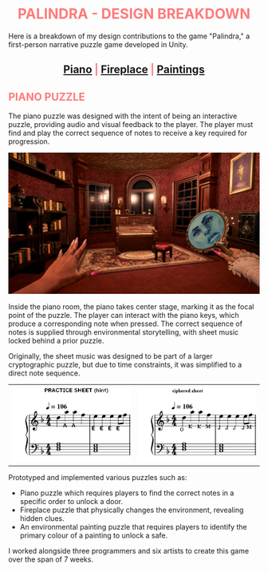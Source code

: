 <h1 style="text-align:center; color: #ff7b7c;">PALINDRA - DESIGN BREAKDOWN</h1>

Here is a breakdown of my design contributions to the game "Palindra," a first-person narrative puzzle game developed in Unity.

## <h2 style="text-align:center; color: #ff7b7c;">[Piano](Palindra-Piano) | [Fireplace](Palindra-Fireplace) | [Paintings](Palindra-Paintings)</h1>

<procedure>

<h2 style="color: #ff7b7c;">PIANO PUZZLE</h2>

The piano puzzle was designed with the intent of being an interactive puzzle, providing audio and visual feedback to the player. The player must find and play the correct sequence of notes to receive a key required for progression.

![Screenshot 2025-06-27 155259.png](../../images/Screenshot%202025-06-27%20155259.png)

Inside the piano room, the piano takes center stage, marking it as the focal point of the puzzle.
The player can interact with the piano keys, which produce a corresponding note when pressed. The correct sequence of notes is supplied through environmental storytelling, with sheet music locked behind a prior puzzle.

Originally, the sheet music was designed to be part of a larger cryptographic puzzle, but due to time constraints, it was simplified to a direct note sequence.

<table>
  <tr>
    <td>
      <img src="../../images/practice sheet.png" alt="Palindra Screenshot 1" width="480"/>
    </td>
    <td>
      <img src="../../images/ciphered sheet.png" alt="Palindra Screenshot 2" width="480"/>
    </td>
  </tr>
</table>

Prototyped and implemented various puzzles such as:
- Piano puzzle which requires players to find the correct notes in a specific order to unlock a door.
- Fireplace puzzle that physically changes the environment, revealing hidden clues.
- An environmental painting puzzle that requires players to identify the primary colour of a painting to unlock a safe.

I worked alongside three programmers and six artists to create this game over the span of 7 weeks.

</procedure>